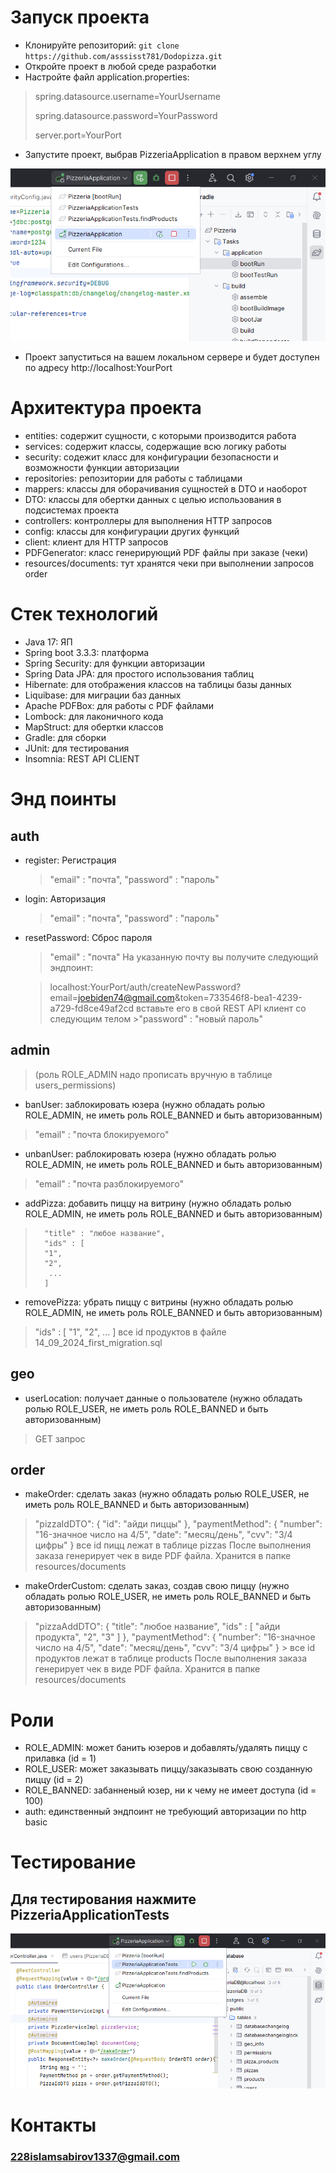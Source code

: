# Запуск проекта
- Клонируйте репозиторий:
`git clone https://github.com/asssisst781/Dodopizza.git`
- Откройте проект в любой среде разработки
- Настройте файл application.properties:

> spring.datasource.username=YourUsername
> 
> spring.datasource.password=YourPassword
> 
>server.port=YourPort

 - Запустите проект, выбрав PizzeriaApplication в правом верхнем углу
 
![image info](https://github.com/asssisst781/Dodopizza/blob/main/images/Screenshot_4.png)

- Проект запуститься на вашем локальном сервере и будет доступен по адресу http://localhost:YourPort

# Архитектура проекта
- entities: содержит сущности, с которыми производится работа
- services: содержит классы, содержащие всю логику работы
- security: содежит класс для конфигурации безопасности и возможности функции авторизации
- repositories: репозитории для работы с таблицами
- mappers: классы для оборачивания сущностей в DTO и наоборот
- DTO: классы для обертки данных с целью использования в подсистемах проекта
- controllers: контроллеры для выполнения HTTP запросов
- config: классы для конфигурации других функций
- client: клиент для HTTP запросов
- PDFGenerator: класс генерирующий PDF файлы при заказе (чеки)
- resources/documents: тут хранятся чеки при выполнении запросов order
# Стек технологий
- Java 17: ЯП
- Spring boot 3.3.3: платформа
- Spring Security: для функции авторизации
- Spring Data JPA: для простого использования таблиц
- Hibernate: для отображения классов на таблицы базы данных
- Liquibase: для миграции баз данных 
- Apache PDFBox: для работы с PDF файлами
- Lombock: для лаконичного кода
- MapStruct: для обертки классов
- Gradle: для сборки
- JUnit: для тестирования
- Insomnia: REST API CLIENT

# Энд поинты
## auth
- register: Регистрация
	> 	"email" : "почта",
	>	"password" : "пароль"

- login: Авторизация
	>	"email" : "почта",
	>	"password" : "пароль"
- resetPassword: Сброс пароля
	>	"email" : "почта"
	>На указанную почту вы получите следующий эндпоинт:
	
	> localhost:YourPort/auth/createNewPassword?email=joebiden74@gmail.com&token=733546f8-bea1-4239-a729-fd8ce49af2cd
	> вставьте его в свой REST API клиент со следующим телом
		>"password" : "новый пароль"

## admin 
> (роль ROLE_ADMIN надо прописать вручную в таблице users_permissions)

- banUser: заблокировать юзера (нужно обладать ролью ROLE_ADMIN, не иметь роль ROLE_BANNED и быть авторизованным)
>	 "email" : "почта блокируемого"
- unbanUser: раблокировать юзера (нужно обладать ролью ROLE_ADMIN, не иметь роль ROLE_BANNED и быть авторизованным)
> 	"email" : "почта разблокируемого"
- addPizza: добавить пиццу на витрину (нужно обладать ролью ROLE_ADMIN, не иметь роль ROLE_BANNED и быть авторизованным)
>		"title" : "любое название",
>		"ids" : [
>		"1",
>		"2",
> 		 ...
>		]

- removePizza: убрать пиццу с витрины (нужно обладать ролью ROLE_ADMIN, не иметь роль ROLE_BANNED и быть авторизованным)
>	 "ids" : [
>		"1",
>		"2",
>		...
>		]
все id продуктов в файле 14_09_2024_first_migration.sql

## geo
- userLocation: получает данные о пользователе (нужно обладать ролью ROLE_USER, не иметь роль ROLE_BANNED и быть авторизованным)
> GET запрос

## order

- makeOrder: сделать заказ (нужно обладать ролью ROLE_USER, не иметь роль ROLE_BANNED и быть авторизованным)
> 	"pizzaIdDTO": {
>   	  "id": "айди пиццы"
>  	 },
>		"paymentMethod": {
>  	"number": "16-значное число на 4/5",
>     	"date": "месяц/день",
>		 "cvv": "3/4 цифры"
>  	  }
> 	 все id пицц лежат в таблице pizzas
	После выполнения заказа генерирует чек в виде PDF файла. Хранится в папке resources/documents
	
	
- makeOrderCustom: сделать заказ, создав свою пиццу (нужно обладать ролью ROLE_USER, не иметь роль ROLE_BANNED и быть авторизованным)
>	 "pizzaAddDTO": {
>       "title": "любое название",
>	"ids" : [
>	"айди продукта",
>	"2",
>	"3"
>	]
>	},
>	"paymentMethod": {
> 	"number": "16-значное число на 4/5",
>	"date": "месяц/день",
>	"cvv": "3/4 цифры"
>	}
	> все id продуктов лежат в таблице products
	После выполнения заказа генерирует чек в виде PDF файла. Хранится в папке resources/documents

# Роли
- ROLE_ADMIN: может банить юзеров и добавлять/удалять пиццу с прилавка (id = 1)
-  ROLE_USER: может заказывать пиццу/заказывать свою созданную пиццу (id = 2)
- ROLE_BANNED: забанненый юзер, ни к чему не имеет доступа (id = 100)
- auth: единственный эндпоинт не требующий авторизации по http basic

# Тестирование
## Для  тестирования нажмите PizzeriaApplicationTests 

![image info](https://github.com/asssisst781/Dodopizza/blob/main/images/Screenshot_5.png)

# Контакты
### 228islamsabirov1337@gmail.com












